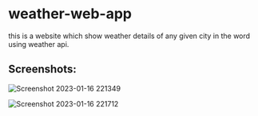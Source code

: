 # weather-web-app
this is a website which show weather details of any given city in the word using weather api.

## Screenshots:


![Screenshot 2023-01-16 221349](https://user-images.githubusercontent.com/73846476/212729204-8d676ebe-ae24-4b22-bf9c-63dc7d0fc4ce.png)

![Screenshot 2023-01-16 221712](https://user-images.githubusercontent.com/73846476/212729461-7ebd9102-55f4-4b9e-82af-04602624bbc1.png)
